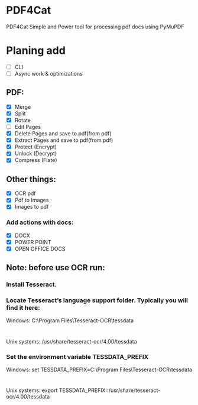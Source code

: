 # PDF4Cat
PDF4Cat Simple and Power tool for processing pdf docs using PyMuPDF

# Planing add
- [ ] CLI
- [ ] Async work & optimizations
## PDF:
- [X] Merge
- [X] Split
- [X] Rotate
- [ ] Edit Pages
- [X] Delete Pages and save to pdf(from pdf)
- [X] Extract Pages and save to pdf(from pdf)
- [X] Protect (Encrypt)
- [X] Unlock (Decrypt)
- [X] Compress (Flate)

## Other things:
- [X] OCR pdf
- [X] Pdf to Images
- [X] Images to pdf
### Add actions with docs:
- [X] DOCX
- [X] POWER POINT
- [X] OPEN OFFICE DOCS

## Note: before use OCR run: 

### Install Tesseract.

### Locate Tesseract’s language support folder. Typically you will find it here:
Windows: C:\Program Files\Tesseract-OCR\tessdata
#
Unix systems: /usr/share/tesseract-ocr/4.00/tessdata

### Set the environment variable TESSDATA_PREFIX
Windows: set TESSDATA_PREFIX=C:\Program Files\Tesseract-OCR\tessdata
#
Unix systems: export TESSDATA_PREFIX=/usr/share/tesseract-ocr/4.00/tessdata

